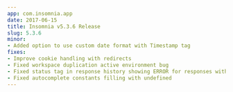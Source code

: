 ```yaml
---
app: com.insomnia.app
date: 2017-06-15
title: Insomnia v5.3.6 Release
slug: 5.3.6
minor:
- Added option to use custom date format with Timestamp tag
fixes:
- Improve cookie handling with redirects
- Fixed workspace duplication active environment bug
- Fixed status tag in response history showing ERROR for responses with no HTTP Reason
- Fixed autocomplete constants filling with undefined
---
```

